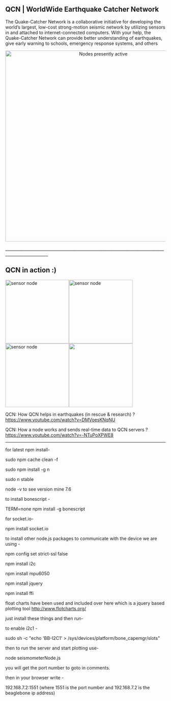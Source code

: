 ## QCN | WorldWide Earthquake Catcher Network

The Quake-Catcher Network is a collaborative initiative for developing the world’s largest, low-cost strong-motion seismic network by utilizing sensors in and attached to internet-connected computers. With your help, the Quake-Catcher Network can provide better understanding of earthquakes, give early warning to schools, emergency response systems, and others

<p align="center"><img src="http://quakecatcher.net/sensor/img/trigger_latest_w.jpg" alt="Nodes presently active" width="600"/></p>
___________________________________________________________________________________________________

## QCN in action :) 

<p align="left"><img src="https://thumb.ibb.co/cyKhWF/xy.png" alt="sensor node" width="200"/><img src="https://thumb.ibb.co/daNuBF/READING_GOT.png" alt="sensor node" width="200"/><img src="https://thumb.ibb.co/guO9BF/server.png" alt="sensor node" width="200"/><img src="https://thumb.ibb.co/fwigQa/help.png" width="200"/></p>
  
QCN: How QCN helps in earthquakes (in rescue & research) ?       https://www.youtube.com/watch?v=DMVoesKNqNU

QCN: How a node works and sends real-time data to QCN servers ?  https://www.youtube.com/watch?v=-NTuPoXPWE8
___________________________________________________________________________________________________

for latest npm install-

sudo npm cache clean -f


sudo npm install -g n


sudo n stable


node -v to see version mine 7.6


to install bonescript - 


TERM=none npm install -g bonescript 


for socket.io-


npm install socket.io


to install other node.js packages to communicate with the device we are using -


npm config set strict-ssl false


npm install i2c


npm install mpu6050


npm install jquery


npm install ffi


float charts have been used and included over here which is a jquery based plotting tool http://www.flotcharts.org/


just install these things and then run-


to enable i2c1 -


sudo sh -c "echo 'BB-I2C1' > /sys/devices/platform/bone_capemgr/slots"


then to run the server and start plotting use- 


node seismometerNode.js 

you will get the port number to goto in comments.


then in your browser write -

192.168.7.2:1551 (where 1551 is the port number and 192.168.7.2 is the beaglebone ip address)